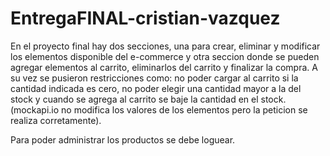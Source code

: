 # EntregaFINAL-cristian-vazquez
En el proyecto final hay dos secciones, una para crear, eliminar y modificar los elementos disponible del e-commerce y otra seccion donde se pueden agregar elementos al carrito, eliminarlos del carrito y finalizar la compra. 
A su vez se pusieron restricciones como: no poder cargar al carrito si la cantidad indicada es cero, no poder elegir una cantidad mayor a la del stock y cuando se agrega al carrito se baje la cantidad en el stock. (mockapi.io no modifica los valores de los elementos pero la peticion se realiza corretamente).

Para poder administrar los productos se debe loguear.